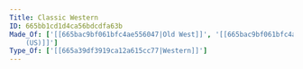 ```yaml
---
Title: Classic Western
ID: 665bb1cd1d4ca56bdcdfa63b
Made_Of: ['[[665bac9bf061bfc4ae556047|Old West]]', '[[665bac9bf061bfc4ae556049|Southwest
    (US)]]']
Type_Of: ['[[665a39df3919ca12a615cc77|Western]]']
---
```


